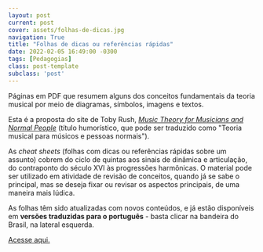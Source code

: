 ```yaml
---
layout: post
current: post
cover: assets/folhas-de-dicas.jpg
navigation: True
title: "Folhas de dicas ou referências rápidas"
date: 2022-02-05 16:49:00 -0300
tags: [Pedagogias]
class: post-template
subclass: 'post'
---
```


Páginas em PDF que resumem alguns dos conceitos fundamentais da teoria musical por meio de diagramas, símbolos, imagens e textos.

Esta é a proposta do site de Toby Rush, [*Music Theory for Musicians and Normal People*](https://tobyrush.com/theorypages) (título humorístico, que pode ser traduzido como "Teoria musical para músicos e pessoas normais").

As *cheat sheets* (folhas com dicas ou referências rápidas sobre um assunto) cobrem do ciclo de quintas aos sinais de dinâmica e articulação, do contraponto do século XVI às progressões harmônicas. O material pode ser utilizado em atividade de revisão de conceitos, quando já se sabe o principal, mas se deseja fixar ou revisar os aspectos principais, de uma maneira mais lúdica.

As folhas têm sido atualizadas com novos conteúdos, e já estão disponíveis em **versões traduzidas para o português** - basta clicar na bandeira do Brasil, na lateral esquerda.

[Acesse aqui.](https://tobyrush.com/theorypages)